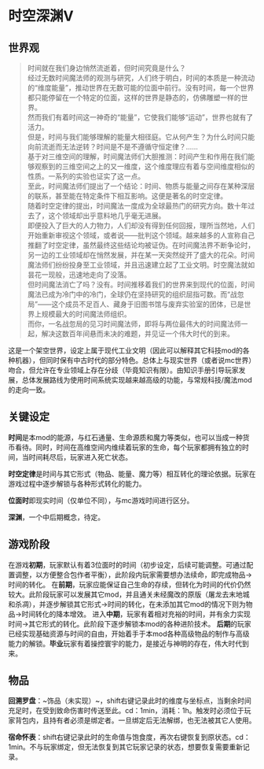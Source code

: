 时空深渊V
=====
世界观
-----
>时间就在我们身边悄然流逝着，但时间究竟是什么？</br>
经过无数时间魔法师的观测与研究，人们终于明白，时间的本质是一种流动的“维度能量”，推动世界在无数可能的位面中前行。没有时间，每一个世界都只能停留在一个特定的位面，这样的世界是静态的，仿佛雕塑一样的世界。</br>
然而我们有着时间这一神奇的“能量”，它使我们能够“运动”，世界也就有了活力。</br>
但是，时间与我们能够理解的能量大相径庭。它从何产生？为什么时间只能向前流逝而无法逆转？时间是不是不遵循守恒定律？……</br>
基于对三维空间的理解，时间魔法师们大胆推测：时间产生和作用在我们能够观察到的三维空间之上的又一维度，这个维度理应有着与空间维度相似的性质。一系列的实验也证实了这一点。</br>
至此，时间魔法师们提出了一个结论：时间、物质与能量之间存在某种深层的联系，甚至能在特定条件下相互影响。这便是著名的时空定律。</br>
随着时空定律的提出，时间魔法一度成为全球最热门的研究方向。数十年过去了，这个领域却出乎意料地几乎毫无进展。</br>
即便投入了巨大的人力物力，人们却没有得到任何回报，理所当然地，人们开始重新审视这个领域，或者说——批判这个领域。越来越多的人宣称自己推翻了时空定律，虽然最终这些结论均被证伪。在时间魔法界不断争论时，另一边的工业领域却在悄然发展，并在某一天突然绽开了盛大的花朵。时间魔法师们纷纷投身至工业领域，并且迅速建立起了工业文明。时空魔法就如昙花一现般，迅速地走向了没落。</br>
但时间魔法消亡了吗？没有。时间推移着我们的世界来到现代的位面，时间魔法已成为冷门中的冷门，全球仍在坚持研究的组织屈指可数。而“战忽局”——这个成员不足百人、藏身于旧图书馆与废弃实验室的团体，已是世界上规模最大的时间魔法师组织。</br>
而你，一名战忽局的见习时间魔法师，即将与两位最伟大的时间魔法师一起，解决这数百年间悬而未决的难题，并见证一个伟大时代的到来。</br>

这是一个架空世界，设定上属于现代工业文明（因此可以解释其它科技mod的各种机器），但同时保有中古时代的部分特色。总体上与现实世界（或者说mc世界）吻合，但允许在专业领域上存在分歧（毕竟知识有限）。由知识手册引导玩家发展，总体发展路线为使用时间系统实现越来越高级的功能，与常规科技/魔法mod的走向一致。

关键设定
-----
**时间**是本mod的能源，与红石通量、生命源质和魔力等类似，也可以当成一种货币看待。同时，时间在高维空间内维续着玩家的生命，每个玩家都拥有独立的时间，当时间耗尽后，玩家进入死亡状态。

**时空定律**是时间与其它形式（物品、能量、魔力等）相互转化的理论依据。玩家在游戏过程中逐步解锁与各种形式转化的能力。

**位面时**即现实时间（仅单位不同），与mc游戏时间进行区分。

**深渊**，一个中后期概念，待定。

游戏阶段
-----
在游戏**初期**，玩家默认有着3位面时的时间（初步设定，后续可能调整。可通过配置调整，以方便整合包作者平衡），此阶段内玩家需要想办法续命，即完成物品->时间的转化。
在**前期**，玩家应能保证自己生命的存续，但转化为时间的代价仍然较大。此阶段玩家可以发展其它mod，并且通关未经魔改的原版（屠龙去末地城和杀凋），并逐步解锁其它形式->时间的转化，在未添加其它mod的情况下则为物品->时间转化的降本增效。
进入**中期**，玩家有着相对充裕的时间，并有余力实现时间->其它形式的转化。此阶段下逐步解锁本mod的各种进阶技术。
**后期**的玩家已经实现基础资源与时间的自由，开始着手于本mod各种高级物品的制作与高级能力的解锁。**毕业**玩家有着操控寰宇的能力，是接近与神明的存在，伟大时代到来。

物品
-----
**回溯罗盘**：~饰品（未实现）~，shift右键记录此时的维度与坐标点，当剩余时间充足时，在受到致命伤害时传送至此。cd：1min，消耗：1h。触发时必须位于玩家背包内，且持有者必须是绑定者。一旦绑定后无法解绑，也无法被其它人使用。

**宿命怀表**：shift右键记录此时的生命值与饱食度，再次右键恢复到原状态。cd：1min。不与玩家绑定，但无法恢复到其它玩家记录的状态，想要恢复需要重新记录。